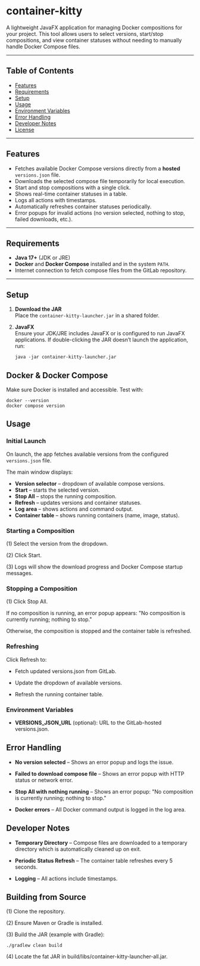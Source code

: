 # container-kitty

A lightweight JavaFX application for managing Docker compositions for your project. This tool allows users to select versions, start/stop compositions, and view container statuses without needing to manually handle Docker Compose files.

---

## Table of Contents

- [Features](#features)
- [Requirements](#requirements)
- [Setup](#setup)
- [Usage](#usage)
- [Environment Variables](#environment-variables)
- [Error Handling](#error-handling)
- [Developer Notes](#developer-notes)
- [License](#license)

---

## Features

- Fetches available Docker Compose versions directly from a **hosted** `versions.json` file.
- Downloads the selected compose file temporarily for local execution.
- Start and stop compositions with a single click.
- Shows real-time container statuses in a table.
- Logs all actions with timestamps.
- Automatically refreshes container statuses periodically.
- Error popups for invalid actions (no version selected, nothing to stop, failed downloads, etc.).

---

## Requirements

- **Java 17+** (JDK or JRE)
- **Docker** and **Docker Compose** installed and in the system `PATH`.
- Internet connection to fetch compose files from the GitLab repository.

---

## Setup

1. **Download the JAR**  
   Place the `container-kitty-launcher.jar` in a shared folder.

2. **JavaFX**  
   Ensure your JDK/JRE includes JavaFX or is configured to run JavaFX applications. If double-clicking the JAR doesn’t launch the application, run:

   ```java -jar container-kitty-launcher.jar```

## Docker & Docker Compose

Make sure Docker is installed and accessible. Test with:

   ```
   docker --version
   docker compose version
   ```

## Usage

### Initial Launch

On launch, the app fetches available versions from the configured `versions.json` file.

The main window displays:

- **Version selector** – dropdown of available compose versions.
- **Start** – starts the selected version.
- **Stop All** – stops the running composition.
- **Refresh** – updates versions and container statuses.
- **Log area** – shows actions and command output.
- **Container table** – shows running containers (name, image, status).

### Starting a Composition

(1) Select the version from the dropdown.

(2) Click Start.

(3) Logs will show the download progress and Docker Compose startup messages.

### Stopping a Composition

(1) Click Stop All.

If no composition is running, an error popup appears: "No composition is currently running; nothing to stop."

Otherwise, the composition is stopped and the container table is refreshed.

### Refreshing

Click Refresh to:

- Fetch updated versions.json from GitLab.

- Update the dropdown of available versions.

- Refresh the running container table.

### Environment Variables

- **VERSIONS_JSON_URL** (optional): URL to the GitLab-hosted versions.json. 

## Error Handling

- **No version selected** – Shows an error popup and logs the issue.

- **Failed to download compose file** – Shows an error popup with HTTP status or network error.

- **Stop All with nothing running** – Shows an error popup: "No composition is currently running; nothing to stop."

- **Docker errors** – All Docker command output is logged in the log area.

## Developer Notes

- **Temporary Directory** – Compose files are downloaded to a temporary directory which is automatically cleaned up on exit.

- **Periodic Status Refresh** – The container table refreshes every 5 seconds.

- **Logging** – All actions include timestamps.

## Building from Source

(1) Clone the repository.

(2) Ensure Maven or Gradle is installed.

(3) Build the JAR (example with Gradle):

```./gradlew clean build```

(4) Locate the fat JAR in build/libs/container-kitty-launcher-all.jar.
